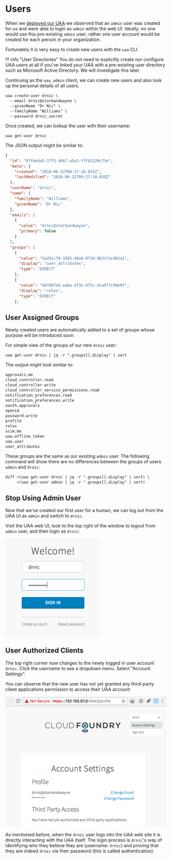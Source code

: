 # Users

When we [deployed our UAA](/deploy-uaa) we observed that an `admin` user was created for us and were able to login as `admin` within the web UI. Ideally, no one would use this pre-existing `admin` user; rather one user account would be created for each person in your organization.

Fortunately it is very easy to create new users with the `uaa` CLI.

!!! info "User Directories"
    You do not need to explicitly create nor configure UAA users at all if you've linked your UAA with a pre-existing user directory such as Microsoft Active Directory. We will investigate this later.

Continuing as the `uaa_admin` client, we can create new users and also look up the personal details of all users.

```text
uaa create-user drnic \
  --email drnic@starkandwayne \
  --givenName "Dr Nic" \
  --familyName "Williams" \
  --password drnic_secret
```

Once created, we can lookup the user with their username:

```text
uaa get-user drnic
```

The JSON output might be similar to:

```json
{
  "id": "87fde4a5-17f3-4667-a5e2-fff62220c73e",
  "meta": {
    "created": "2018-06-22T09:27:10.655Z",
    "lastModified": "2018-06-22T09:27:10.655Z"
  },
  "userName": "drnic",
  "name": {
    "familyName": "Williams",
    "givenName": "Dr Nic"
  },
  "emails": [
    {
      "value": "drnic@starkandwayne",
      "primary": false
    }
  ],
  "groups": [
    {
      "value": "5a201c79-3265-46a8-873d-8631facdb2a1",
      "display": "user_attributes",
      "type": "DIRECT"
    },
    {
      "value": "b07d8fda-aaba-4f3e-9f5c-dca9f7c99e9f",
      "display": "roles",
      "type": "DIRECT"
    },
```

## User Assigned Groups

Newly created users are automatically added to a set of groups whose purpose will be introduced soon.

For simple view of the groups of our new `drnic` user:

```text
uaa get-user drnic | jq -r ".groups[].display" | sort
```

The output might look similar to:

```text
approvals.me
cloud_controller.read
cloud_controller.write
cloud_controller_service_permissions.read
notification_preferences.read
notification_preferences.write
oauth.approvals
openid
password.write
profile
roles
scim.me
uaa.offline_token
uaa.user
user_attributes
```

These groups are the same as our existing `admin` user. The following command will show there are no differences between the groups of users `admin` and `drnic`:

```text
diff <(uaa get-user drnic | jq -r ".groups[].display" | sort) \
     <(uaa get-user admin | jq -r ".groups[].display" | sort)
```

## Stop Using Admin User

Now that we've created our first user for a human, we can log out from the UAA UI as `admin` and switch to `drnic`.

Visit the UAA web UI, look to the top right of the window to logout from `admin` user, and then login as `drnic`:

![uaa-web-normal-user-login](images/uaa-web-normal-user-login.png)

## User Authorized Clients

The top right corner now changes to the newly logged in user account `drnic`. Click the username to see a dropdown menu. Select "Account Settings".

You can observe that the new user has not yet granted any third-party client applications permission to access their UAA account:

![uaa-web-user-profile](images/uaa-web-user-profile.png)

As mentioned before, when the `drnic` user logs into the UAA web site it is directly interacting with the UAA itself. The login process is `drnic`'s way of identifying who they believe they are (username: `drnic`) and proving that they are indeed `drnic` via their password (this is called authentication).
